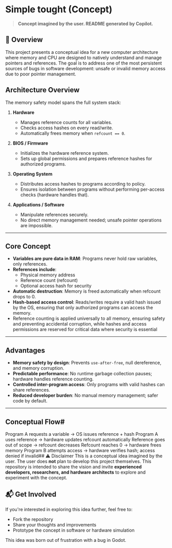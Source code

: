 # Simple tought (Concept)

> **Concept imagined by the user. README generated by Copilot.**

## 🧠 Overview

This project presents a conceptual idea for a new computer architecture where memory and CPU are designed to natively understand and manage pointers and references. The goal is to address one of the most persistent sources of bugs in software development: unsafe or invalid memory access due to poor pointer management.


## Architecture Overview

The memory safety model spans the full system stack:

1. **Hardware**  
   - Manages reference counts for all variables.
   - Checks access hashes on every read/write.
   - Automatically frees memory when `refcount == 0`.

2. **BIOS / Firmware**  
   - Initializes the hardware reference system.
   - Sets up global permissions and prepares reference hashes for authorized programs.

3. **Operating System**  
   - Distributes access hashes to programs according to policy.
   - Ensures isolation between programs without performing per-access checks (hardware handles that).

4. **Applications / Software**  
   - Manipulate references securely.
   - No direct memory management needed; unsafe pointer operations are impossible.

---

## Core Concept

- **Variables are pure data in RAM**: Programs never hold raw variables, only references.  
- **References include**:  
  - Physical memory address  
  - Reference count (refcount)  
  - Optional access hash for security  
- **Automatic destruction**: Memory is freed automatically when refcount drops to 0.  
- **Hash-based access control**: Reads/writes require a valid hash issued by the OS, ensuring that only authorized programs can access the memory.
- Reference counting is applied universally to all memory, ensuring safety and preventing accidental corruption, while hashes and access permissions are reserved for critical data where security is essential

---

## Advantages

- **Memory safety by design**: Prevents `use-after-free`, null dereference, and memory corruption.  
- **Predictable performance**: No runtime garbage collection pauses; hardware handles reference counting.  
- **Controlled inter-program access**: Only programs with valid hashes can share references.  
- **Reduced developer burden**: No manual memory management; safer code by default.

---

## Conceptual Flow#

Program A requests a variable -> OS issues reference + hash
Program A uses reference -> hardware updates refcount automatically
Reference goes out of scope -> refcount decreases
Refcount reaches 0 -> hardware frees memory
Program B attempts access -> hardware verifies hash; access denied if invalid## ⚠️ Disclaimer
This is a conceptual idea imagined by the user. The user does **not** plan to develop this project themselves. This repository is intended to share the vision and invite **experienced developers, researchers, and hardware architects** to explore and experiment with the concept.

## 📬 Get Involved

If you're interested in exploring this idea further, feel free to:
- Fork the repository
- Share your thoughts and improvements
- Prototype the concept in software or hardware simulation

This idea was born out of frustration with a bug in Godot. 


